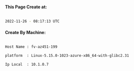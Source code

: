 
   
#### This Page Create at:

```bash

2022-11-26 - 08:17:13 UTC

```

#### Create By Machine:

```bash

Host Name : fv-az451-199

platform  : Linux-5.15.0-1023-azure-x86_64-with-glibc2.31

Ip Local  : 10.1.0.7

```


